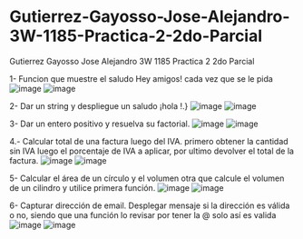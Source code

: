 # Gutierrez-Gayosso-Jose-Alejandro-3W-1185-Practica-2-2do-Parcial
Gutierrez Gayosso Jose Alejandro 3W 1185 Practica 2 2do Parcial

1- Funcion que muestre el saludo Hey amigos! cada vez que se le pida
![image](https://github.com/user-attachments/assets/87396474-349f-4652-b2bf-775dec3f9e98)
![image](https://github.com/user-attachments/assets/6ee51faf-52e0-42ab-b1f9-70a476b55d42)


2- Dar un string <nombre> y despliegue un saludo ¡hola <nombre>!.}
![image](https://github.com/user-attachments/assets/d5e977d2-b1e4-4674-9782-d8f54a6ecafe)
![image](https://github.com/user-attachments/assets/77c8d588-6f10-41c8-a443-25451219ba1b)


3- Dar un entero positivo y resuelva su factorial.
![image](https://github.com/user-attachments/assets/3bb80db7-9b9f-4439-a47a-2332ca7f58d2)
![image](https://github.com/user-attachments/assets/1fb04fd3-22b6-4dee-a64f-c89ed8dcfa3a)


4.- Calcular total de una factura luego del IVA. primero obtener la cantidad sin IVA luego el porcentaje de IVA a aplicar, 
por ultimo devolver el total de la factura. 
![image](https://github.com/user-attachments/assets/6a877e96-bbd6-4932-b23b-a0fd225a3903)
![image](https://github.com/user-attachments/assets/39522c7b-ac42-415b-8c5f-10d49fdb81bb)


5- Calcular el área de un círculo  y el volumen 
otra que calcule el volumen de un cilindro y utilice  primera función.
![image](https://github.com/user-attachments/assets/31d81a7b-eedf-4eb8-b324-11e4b167f413)
![image](https://github.com/user-attachments/assets/e6afee54-7b76-47a4-abdd-f36f2a0c2927)


6- Capturar dirección de email. Desplegar mensaje si la dirección es válida o no, siendo que una función lo revisar por tener la @ solo así es valida
![image](https://github.com/user-attachments/assets/88ede3e3-89cf-4a78-b93c-d052f2262de8)
![image](https://github.com/user-attachments/assets/0ac77136-af60-433e-a8ce-9b091ca82543)

